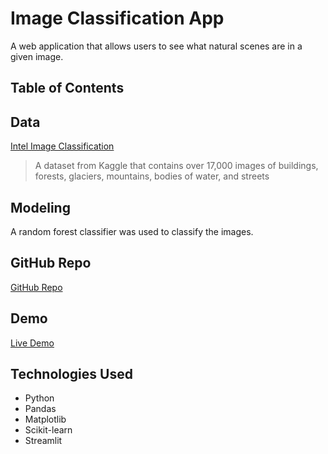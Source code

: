 # Image Classification App

A web application that allows users to see what natural scenes are in a given image.

## Table of Contents

## Data

[Intel Image Classification](https://www.kaggle.com/datasets/puneet6060/intel-image-classification)

> A dataset from Kaggle that contains over 17,000 images of buildings, forests, glaciers, mountains, bodies of water, and streets

## Modeling

A random forest classifier was used to classify the images.

## GitHub Repo

[GitHub Repo](https://github.com/112523chen/Image-Classification-App)

## Demo

[Live Demo](https://112523chen-image-classification-dem0.streamlit.app/)

## Technologies Used

- Python
- Pandas
- Matplotlib
- Scikit-learn
- Streamlit
